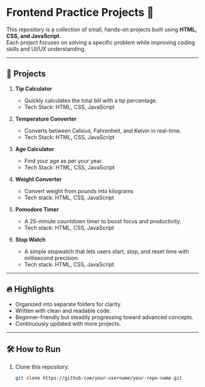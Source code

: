 # Frontend Practice Projects 🚀

This repository is a collection of small, hands-on projects built using **HTML, CSS, and JavaScript**.  
Each project focuses on solving a specific problem while improving coding skills and UI/UX understanding.

---

## 📂 Projects

1. **Tip Calculator**  
   - Quickly calculates the total bill with a tip percentage.  
   - Tech Stack: HTML, CSS, JavaScript  

2. **Temperature Converter**  
   - Converts between Celsius, Fahrenheit, and Kelvin in real-time.  
   - Tech Stack: HTML, CSS, JavaScript
     
3. **Age Calculator**  
   - Find your age as per your year.  
   - Tech Stack: HTML, CSS, JavaScript      

4. **Weight Converter**
   - Convert weight from pounds into kilograms
   - Tech stack: HTML, CSS, JavaScript

5. **Pomodoro Timer**
   - A 25-minute countdown timer to boost focus and productivity.
   - Tech stack: HTML, CSS, JavaScript
  
6. **Stop Watch**
   - A simple stopwatch that lets users start, stop, and reset time with millisecond precision.
   - Tech stack: HTML, CSS, JavaScript
---

## 🔥 Highlights
- Organized into separate folders for clarity.  
- Written with clean and readable code.  
- Beginner-friendly but steadily progressing toward advanced concepts.  
- Continuously updated with more projects.  

---

## 🛠️ How to Run
1. Clone this repository:
   ```bash
   git clone https://github.com/your-username/your-repo-name.git
